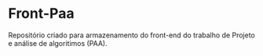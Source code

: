 # Front-Paa
Repositório criado para armazenamento do front-end do trabalho de Projeto e análise de algoritimos (PAA).
